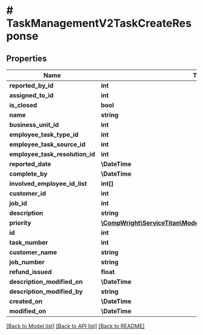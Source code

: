 # # TaskManagementV2TaskCreateResponse

## Properties

Name | Type | Description | Notes
------------ | ------------- | ------------- | -------------
**reported_by_id** | **int** |  |
**assigned_to_id** | **int** |  |
**is_closed** | **bool** |  |
**name** | **string** |  |
**business_unit_id** | **int** |  |
**employee_task_type_id** | **int** |  |
**employee_task_source_id** | **int** |  |
**employee_task_resolution_id** | **int** |  | [optional]
**reported_date** | **\DateTime** |  |
**complete_by** | **\DateTime** |  | [optional]
**involved_employee_id_list** | **int[]** |  | [optional]
**customer_id** | **int** |  | [optional]
**job_id** | **int** |  | [optional]
**description** | **string** |  | [optional]
**priority** | [**\CompWright\ServiceTitan\Model\TaskManagementV2TaskPriority**](TaskManagementV2TaskPriority.md) |  |
**id** | **int** |  |
**task_number** | **int** |  |
**customer_name** | **string** |  | [optional]
**job_number** | **string** |  | [optional]
**refund_issued** | **float** |  | [optional]
**description_modified_on** | **\DateTime** |  | [optional]
**description_modified_by** | **string** |  | [optional]
**created_on** | **\DateTime** |  |
**modified_on** | **\DateTime** |  |

[[Back to Model list]](../../README.md#models) [[Back to API list]](../../README.md#endpoints) [[Back to README]](../../README.md)

